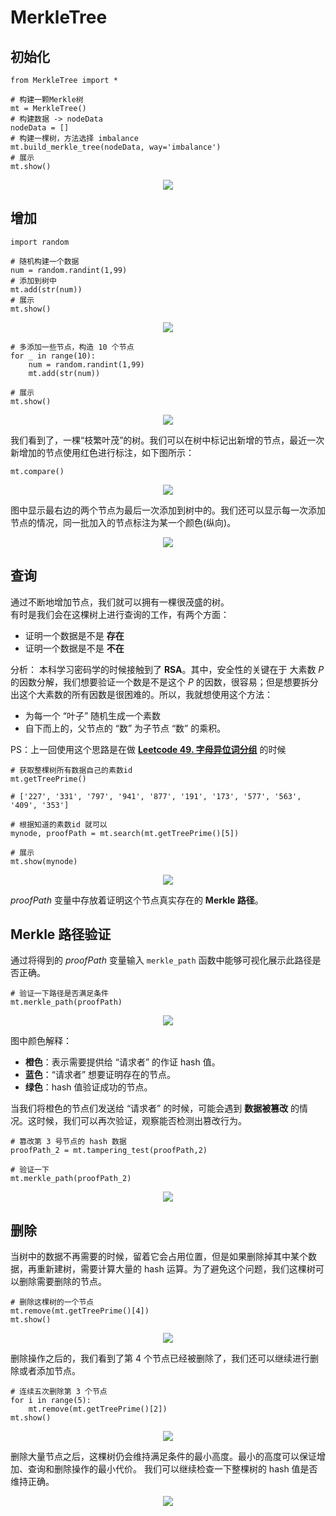 # MerkleTree

## 初始化

```
from MerkleTree import *

# 构建一颗Merkle树
mt = MerkleTree()
# 构建数据 -> nodeData
nodeData = []
# 构建一棵树，方法选择 imbalance
mt.build_merkle_tree(nodeData, way='imbalance')
# 展示
mt.show()
```
<div align=center>
<img src="images/init.svg"/>
</div>

## 增加
```
import random

# 随机构建一个数据
num = random.randint(1,99)
# 添加到树中
mt.add(str(num))
# 展示
mt.show()
```
<div align=center>
<img src="images/add.svg"/>
</div>

```
# 多添加一些节点，构造 10 个节点
for _ in range(10):
    num = random.randint(1,99)
    mt.add(str(num))

# 展示
mt.show()
```
<div align=center>
<img src="images/add2.svg"/>
</div>

我们看到了，一棵“枝繁叶茂”的树。我们可以在树中标记出新增的节点，最近一次新增加的节点使用红色进行标注，如下图所示：

```
mt.compare()
```
<div align=center>
<img src="images/compare.svg"/>
</div>

图中显示最右边的两个节点为最后一次添加到树中的。我们还可以显示每一次添加节点的情况，同一批加入的节点标注为某一个颜色(纵向)。

<div align=center>
<img src="images/compare2.svg"/>
</div>

## 查询

通过不断地增加节点，我们就可以拥有一棵很茂盛的树。    
有时是我们会在这棵树上进行查询的工作，有两个方面：
- 证明一个数据是不是 **存在**
- 证明一个数据是不是 **不在**

分析：
本科学习密码学的时候接触到了 **RSA**。其中，安全性的关键在于 大素数 $P$ 的因数分解，我们想要验证一个数是不是这个 $P$ 的因数，很容易；但是想要拆分出这个大素数的所有因数是很困难的。所以，我就想使用这个方法：
- 为每一个 “叶子” 随机生成一个素数
- 自下而上的，父节点的 “数” 为子节点 “数” 的乘积。

PS：上一回使用这个思路是在做 [**Leetcode 49. 字母异位词分组**](https://leetcode-cn.com/problems/group-anagrams/) 的时候

```
# 获取整棵树所有数据自己的素数id
mt.getTreePrime()

# ['227', '331', '797', '941', '877', '191', '173', '577', '563', '409', '353']

# 根据知道的素数id 就可以
mynode, proofPath = mt.search(mt.getTreePrime()[5])

# 展示
mt.show(mynode)
```
<div align=center>
<img src="images/search.svg"/>
</div>

*proofPath* 变量中存放着证明这个节点真实存在的 **Merkle 路径**。

## Merkle 路径验证

通过将得到的 *proofPath* 变量输入 `merkle_path` 函数中能够可视化展示此路径是否正确。
```
# 验证一下路径是否满足条件
mt.merkle_path(proofPath)
```
<div align=center>
<img src="images/merklePath.svg"/>
</div>

图中颜色解释：
- **橙色**：表示需要提供给 “请求者” 的作证 hash 值。
- **蓝色**：“请求者” 想要证明存在的节点。
- **绿色**：hash 值验证成功的节点。

当我们将橙色的节点们发送给 “请求者” 的时候，可能会遇到 **数据被篡改** 的情况。这时候，我们可以再次验证，观察能否检测出篡改行为。
```
# 篡改第 3 号节点的 hash 数据
proofPath_2 = mt.tampering_test(proofPath,2)

# 验证一下
mt.merkle_path(proofPath_2)
```
<div align=center>
<img src="images/merklePath2.svg"/>
</div>

## 删除
当树中的数据不再需要的时候，留着它会占用位置，但是如果删除掉其中某个数据，再重新建树，需要计算大量的 hash 运算。为了避免这个问题，我们这棵树可以删除需要删除的节点。
```
# 删除这棵树的一个节点
mt.remove(mt.getTreePrime()[4])
mt.show()
```
<div align=center>
<img src="images/delete.svg"/>
</div>

删除操作之后的，我们看到了第 4 个节点已经被删除了，我们还可以继续进行删除或者添加节点。
```
# 连续五次删除第 3 个节点
for i in range(5):
    mt.remove(mt.getTreePrime()[2])
mt.show()
```

<div align=center>
<img src="images/delete2.svg"/>
</div>

删除大量节点之后，这棵树仍会维持满足条件的最小高度。最小的高度可以保证增加、查询和删除操作的最小代价。
我们可以继续检查一下整棵树的 hash 值是否维持正确。

<div align=center>
<img src="images/delete3.svg"/>
</div>